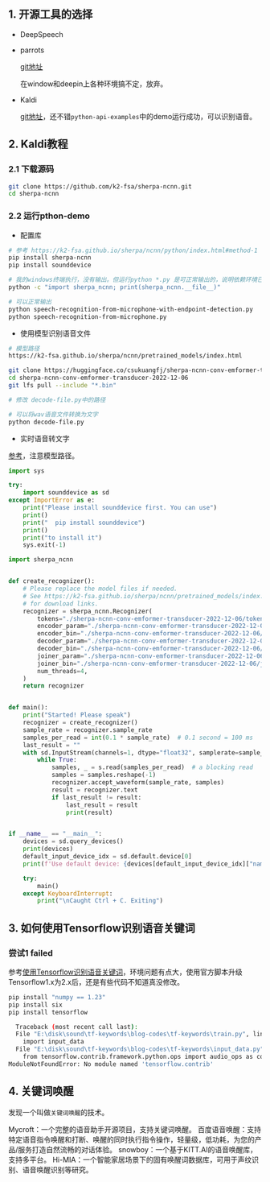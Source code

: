 
## 1. 开源工具的选择

+ DeepSpeech 

+ parrots

    [git地址](https://github.com/shibing624/parrots)

    在window和deepin上各种环境搞不定，放弃。

+ Kaldi

    [git地址](https://github.com/k2-fsa/sherpa-ncnn)，还不错```python-api-examples```中的demo运行成功，可以识别语音。


## 2. Kaldi教程

### 2.1 下载源码
```bash
git clone https://github.com/k2-fsa/sherpa-ncnn.git
cd sherpa-ncnn
```

### 2.2 运行pthon-demo

+ 配置库

```bash
# 参考 https://k2-fsa.github.io/sherpa/ncnn/python/index.html#method-1
pip install sherpa-ncnn
pip install sounddevice

# 我的windows终端执行，没有输出。但运行python *.py 是可正常输出的，说明依赖环境已经安装
python -c "import sherpa_ncnn; print(sherpa_ncnn.__file__)"
```

```bash
# 可以正常输出
python speech-recognition-from-microphone-with-endpoint-detection.py
python speech-recognition-from-microphone.py
```

+ 使用模型识别语音文件

```bash
# 模型路径
https://k2-fsa.github.io/sherpa/ncnn/pretrained_models/index.html

git clone https://huggingface.co/csukuangfj/sherpa-ncnn-conv-emformer-transducer-2022-12-06
cd sherpa-ncnn-conv-emformer-transducer-2022-12-06
git lfs pull --include "*.bin"

# 修改 decode-file.py中的路径

# 可以将wav语音文件转换为文字
python decode-file.py
```

+ 实时语音转文字

[参考](https://k2-fsa.github.io/sherpa/ncnn/python/index.html#real-time-recognition-with-a-microphone)，注意模型路径。

```py
import sys

try:
    import sounddevice as sd
except ImportError as e:
    print("Please install sounddevice first. You can use")
    print()
    print("  pip install sounddevice")
    print()
    print("to install it")
    sys.exit(-1)

import sherpa_ncnn


def create_recognizer():
    # Please replace the model files if needed.
    # See https://k2-fsa.github.io/sherpa/ncnn/pretrained_models/index.html
    # for download links.
    recognizer = sherpa_ncnn.Recognizer(
        tokens="./sherpa-ncnn-conv-emformer-transducer-2022-12-06/tokens.txt",
        encoder_param="./sherpa-ncnn-conv-emformer-transducer-2022-12-06/encoder_jit_trace-pnnx.ncnn.param",
        encoder_bin="./sherpa-ncnn-conv-emformer-transducer-2022-12-06/encoder_jit_trace-pnnx.ncnn.bin",
        decoder_param="./sherpa-ncnn-conv-emformer-transducer-2022-12-06/decoder_jit_trace-pnnx.ncnn.param",
        decoder_bin="./sherpa-ncnn-conv-emformer-transducer-2022-12-06/decoder_jit_trace-pnnx.ncnn.bin",
        joiner_param="./sherpa-ncnn-conv-emformer-transducer-2022-12-06/joiner_jit_trace-pnnx.ncnn.param",
        joiner_bin="./sherpa-ncnn-conv-emformer-transducer-2022-12-06/joiner_jit_trace-pnnx.ncnn.bin",
        num_threads=4,
    )
    return recognizer


def main():
    print("Started! Please speak")
    recognizer = create_recognizer()
    sample_rate = recognizer.sample_rate
    samples_per_read = int(0.1 * sample_rate)  # 0.1 second = 100 ms
    last_result = ""
    with sd.InputStream(channels=1, dtype="float32", samplerate=sample_rate) as s:
        while True:
            samples, _ = s.read(samples_per_read)  # a blocking read
            samples = samples.reshape(-1)
            recognizer.accept_waveform(sample_rate, samples)
            result = recognizer.text
            if last_result != result:
                last_result = result
                print(result)


if __name__ == "__main__":
    devices = sd.query_devices()
    print(devices)
    default_input_device_idx = sd.default.device[0]
    print(f'Use default device: {devices[default_input_device_idx]["name"]}')

    try:
        main()
    except KeyboardInterrupt:
        print("\nCaught Ctrl + C. Exiting")
```

## 3. 如何使用Tensorflow识别语音关键词

### 尝试1 failed

参考[使用Tensorflow识别语音关键词](http://fancyerii.github.io/books/tf-keywords/)，环境问题有点大，使用官方脚本升级Tensorflow1.x为2.x后，还是有些代码不知道真没修改。


```bash
pip install "numpy == 1.23"
pip install six
pip install tensorflow

  Traceback (most recent call last):
  File "E:\disk\sound\tf-keywords\blog-codes\tf-keywords\train.py", line 81, in <module>
    import input_data
  File "E:\disk\sound\tf-keywords\blog-codes\tf-keywords\input_data.py", line 35, in <module>
    from tensorflow.contrib.framework.python.ops import audio_ops as contrib_audio
ModuleNotFoundError: No module named 'tensorflow.contrib'
```

## 4. 关键词唤醒

发现一个叫做```关键词唤醒```的技术。

Mycroft：一个完整的语音助手开源项目，支持关键词唤醒。
百度语音唤醒：支持特定语音指令唤醒和打断、唤醒的同时执行指令操作，轻量级，低功耗，为您的产品/服务打造自然流畅的对话体验。
snowboy：一个基于KITT.AI的语音唤醒库，支持多平台。
Hi-MIA：一个智能家居场景下的固有唤醒词数据库，可用于声纹识别、语音唤醒识别等研究。
